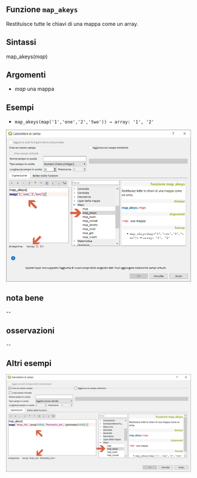 ## Funzione `map_akeys`

Restituisce tutte le chiavi di una mappa come un array.

## Sintassi

map_akeys(_map_)

## Argomenti

* _map_ una mappa

## Esempi

* `map_akeys(map('1','one','2','two')) → array: '1', '2'`

<img src="/img/maps/map_akeys/map_akeys1.png">

## nota bene

--

## osservazioni

--

## Altri esempi



<img src="/img/maps/map_akeys/map_akeys2.png">